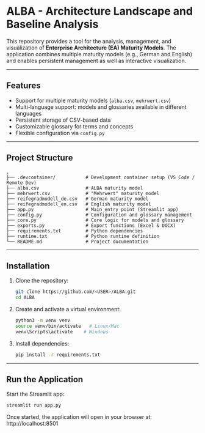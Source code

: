 # ALBA - Architecture Landscape and Baseline Analysis

This repository provides a tool for the analysis, management, and visualization of **Enterprise Architecture (EA) Maturity Models**. The application combines multiple maturity models (e.g., German and English) and enables persistent management as well as interactive visualization.

---

## Features

- Support for multiple maturity models (`alba.csv`, `mehrwert.csv`)
- Multi-language support: models and glossaries available in different languages
- Persistent storage of CSV-based data
- Customizable glossary for terms and concepts
- Flexible configuration via `config.py`

---

## Project Structure

```text
.
├── .devcontainer/           # Development container setup (VS Code / Remote Dev)
├── alba.csv                 # ALBA maturity model
├── mehrwert.csv             # "Mehrwert" maturity model
├── reifegradmodell_de.csv   # German maturity model
├── reifegradmodell_en.csv   # English maturity model
├── app.py                   # Main entry point (Streamlit app)
├── config.py                # Configuration and glossary management
├── core.py                  # Core logic for models and glossary
├── exports.py               # Export functions (Excel & DOCX)
├── requirements.txt         # Python dependencies
├── runtime.txt              # Python runtime definition
└── README.md                # Project documentation
```

---

## Installation

1. Clone the repository:
   ```bash
   git clone https://github.com/<USER>/ALBA.git
   cd ALBA
   ```

2. Create and activate a virtual environment:
   ```bash
   python3 -m venv venv
   source venv/bin/activate   # Linux/Mac
   venv\Scripts\activate    # Windows
   ```

3. Install dependencies:
   ```bash
   pip install -r requirements.txt
   ```

---

## Run the Application

Start the Streamlit app:
```bash
streamlit run app.py
```

Once started, the application will open in your browser at:
http://localhost:8501
